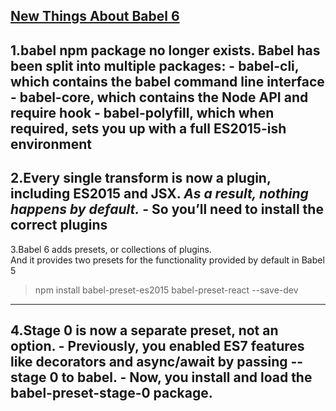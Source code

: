 ## [New Things About Babel 6](http://jamesknelson.com/the-six-things-you-need-to-know-about-babel-6/)
1.**babel** npm package no longer exists. Babel has been split into multiple packages:
	- **babel-cli**, which contains the babel command line interface
	- **babel-core**, which contains the Node API and require hook
	- **babel-polyfill**, which when required, sets you up with a full ES2015-ish environment
---
2.Every single transform is now a plugin, including ES2015 and JSX. *As a result, nothing happens by default.*
	- So you’ll need to install the correct plugins
---
3.Babel 6 adds presets, or collections of plugins.  
And it provides two presets for the functionality provided by default in Babel 5
>  npm install babel-preset-es2015 babel-preset-react --save-dev  

---
4.Stage 0 is now a separate preset, not an option.
	- Previously, you enabled ES7 features like decorators and async/await by passing --stage 0 to babel.
	- Now, you install and load the babel-preset-stage-0 package.
---